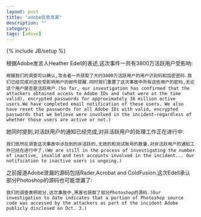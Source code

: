 ```yaml
---
layout: post
title: "adobe信息泄漏"
description: ""
category: 
tags: [adove]
---
```

{% include JB/setup %}

根据Adobe发言人Heather Edell的表述,这次事件一共有3800万活跃用户受影响:

	根据我们的调查可以确认,攻击者一共获取了大约3800万活跃用户的用户识别码和加密密码.我们已经完成对这些受影响用户的邮件提醒.同时我们重置了这次事故中所有这些用户的密码,无论这个用户是否是活跃用户.(So far, our investigation has confirmed that the attackers obtained access to Adobe IDs and (what were at the time valid), encrypted passwords for approximately 38 million active users.We have completed email notification of these users. We also have reset the passwords for all Adobe IDs with valid, encrypted passwords that we believe were involved in the incident—regardless of whether those users are active or not.)

她同时提到,对活跃用户的通知已经完成,对非活跃用户的处理工作正在进行中:

	我们依然在调查这次事故中涉及到的非活跃的,无效的和测试账号的数量.对非活跃用户的通知工作已经在进行中了.(We are still in the process of investigating the number of inactive, invalid and test accounts involved in the incident... Our notification to inactive users is ongoing.)

之前报道Adobe泄漏的源码包括Rader,Acrobat and ColdFusion.这次Edell承认部分Photoshop的源码也可能泄漏了:

	我们的调查表明部分,这次事故中,黑客也获取了部分Photoshop的源码.(Our investigation to date indicates that a portion of Photoshop source code was accessed by the attackers as part of the incident Adobe publicly disclosed on Oct. 3.)
	
